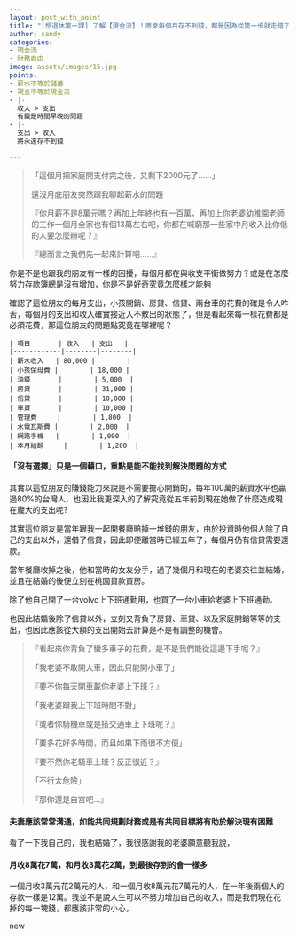 ```yaml
---
layout: post_with_point
title: "[想退休第一課] 了解【現金流】！原來每個月存不到錢，都是因為從第一步就走錯了！"
author: sandy
categories:
- 現金流
- 財務自由
image: assets/images/15.jpg
points:
- 薪水不等於儲蓄
- 現金不等於現金流
- |-
  收入 > 支出
  有錢是時間早晚的問題
- |-
  支出 > 收入
  將永遠存不到錢

---
```

> 「這個月把家庭開支付完之後，又剩下2000元了......」
>
> 還沒月底朋友突然跟我聊起薪水的問題
>
> 『你月薪不是8萬元嗎？再加上年終也有一百萬，再加上你老婆幼稚園老師的工作一個月全家也有個13萬左右吧，你都在喊窮那一些家中月收入比你低的人要怎麼辦呢？』
>
> 『總而言之我們先一起來計算吧......』

你是不是也跟我的朋友有一樣的困擾，每個月都在與收支平衡做努力？或是在怎麼努力存款簿總是沒有增加，你是不是好奇究竟怎麼樣才能夠

確認了這位朋友的每月支出，小孩開銷、房貸、信貸、兩台車的花費的確是令人咋舌，每個月的支出和收入確實接近入不敷出的狀態了，但是看起來每一樣花費都是必須花費，那這位朋友的問題點究竟在哪裡呢？

    | 項目       | 收入   | 支出   |
    |------------|--------|--------|
    | 薪水收入   | 80,000 |        |
    | 小孩保母費 |        | 18,000 |
    | 油錢       |        | 5,000  |
    | 房貸       |        | 31,000 |
    | 信貸       |        | 10,000 |
    | 車貸       |        | 10,000 |
    | 管理費     |        | 1,800  |
    | 水電瓦斯費 |        | 2,000  |
    | 網路手機   |        | 1,000  |
    | 本月結餘     |        | 1,200  |

#### 「沒有選擇」只是一個藉口，重點是能不能找到解決問題的方式

其實以這位朋友的賺錢能力來說是不需要擔心開銷的，每年100萬的薪資水平也贏過80%的台灣人，也因此我更深入的了解究竟從五年前到現在她做了什麼造成現在龐大的支出呢?

其實這位朋友是當年跟我一起開餐廳賠掉一堆錢的朋友，由於投資時他個人除了自己的支出以外，還借了信貸，因此即便離當時已經五年了，每個月仍有信貸需要還款。

當年餐廳收掉之後，他和當時的女友分手，過了幾個月和現在的老婆交往並結婚，並且在結婚的後便立刻在桃園貸款買房。

除了他自己開了一台volvo上下班通勤用，也買了一台小車給老婆上下班通勤。

也因此結婚後除了信貸以外，立刻又背負了房貸、車貸、以及家庭開銷等等的支出，也因此應該從大額的支出開始去計算是不是有調整的機會。

> 『看起來你背負了蠻多車子的花費，是不是我們能從這邊下手呢？』
>
> 「我老婆不敢開大車，因此只能開小車了」
> 
> 『要不你每天開車載你老婆上下班？』
> 
> 「我老婆跟我上下班時間不對」
> 
> 『或者你騎機車或是搭交通車上下班呢？』
>
> 「要多花好多時間，而且如果下雨很不方便」
>
> 『要不然你老騎車上班？反正很近？』
> 
> 「不行太危險」
>
> 『那你還是自宮吧...』


#### 夫妻應該常常溝通，如能共同規劃財務或是有共同目標將有助於解決現有困難

看了一下我自己的，我也結婚了，我很感謝我的老婆願意聽我說，

#### 月收8萬花7萬，和月收3萬花2萬，到最後存到的會一樣多

一個月收3萬元花2萬元的人，和一個月收8萬元花7萬元的人，在一年後兩個人的存款一樣是12萬。我並不是說人生可以不努力增加自己的收入，而是我們現在花掉的每一塊錢，都應該非常的小心，



<div class="info">new</div>